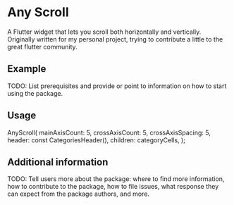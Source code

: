 # Any Scroll

A Flutter widget that lets you scroll both horizontally and vertically. Originally written for my personal project, trying to contribute a little to the great flutter community.

## Example

TODO: List prerequisites and provide or point to information on how to
start using the package.

## Usage

AnyScroll(
    mainAxisCount: 5,
    crossAxisCount: 5,
    crossAxisSpacing: 5,
    header: const CategoriesHeader(),
    children: categoryCells,
);

## Additional information

TODO: Tell users more about the package: where to find more information, how to 
contribute to the package, how to file issues, what response they can expect 
from the package authors, and more.
